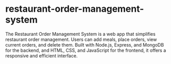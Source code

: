 # restaurant-order-management-system
The Restaurant Order Management System is a web app that simplifies restaurant order management. Users can add meals, place orders, view current orders, and delete them. Built with Node.js, Express, and MongoDB for the backend, and HTML, CSS, and JavaScript for the frontend, it offers a responsive and efficient interface.

